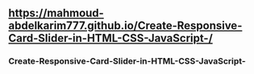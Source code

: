 ## https://mahmoud-abdelkarim777.github.io/Create-Responsive-Card-Slider-in-HTML-CSS-JavaScript-/
### Create-Responsive-Card-Slider-in-HTML-CSS-JavaScript-
